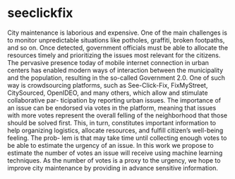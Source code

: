 # seeclickfix
City maintenance is laborious and expensive. One of the main challenges is
to monitor unpredictable situations like potholes, graffiti, broken footpaths,
and so on. Once detected, government officials must be able to allocate the
resources timely and prioritizing the issues most relevant for the citizens.
The pervasive presence today of mobile internet connection in urban centers
has enabled modern ways of interaction between the municipality and the
population, resulting in the so-called Government 2.0. One of such way is
crowdsourcing platforms, such as See-Click-Fix, FixMyStreet, CitySourced,
OpenIDEO, and many others, which allow and stimulate collaborative par-
ticipation by reporting urban issues. The importance of an issue can be
endorsed via votes in the platform, meaning that issues with more votes
represent the overall felling of the neighborhood that those should be solved
first. This, in turn, constitutes important information to help organizing
logistics, allocate resources, and fulfill citizen’s well-being feeling. The prob-
lem is that may take time until collecting enough votes to be able to estimate
the urgency of an issue. In this work we propose to estimate the number of
votes an issue will receive using machine learning techniques. As the number
of votes is a proxy to the urgency, we hope to improve city maintenance by
providing in advance sensitive information.
